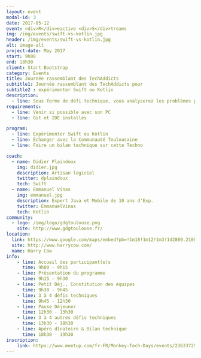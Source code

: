 ```yaml
---
layout: event
modal-id: 3
date: 2017-05-12
event: <div>R</div>eactive <div>S</div>treams
img: /img/events/swift-vs-kotlin.jpg
header: /img/events/swift-vs-kotlin.jpg
alt: image-alt
project-date: May 2017
start: 9h00
end: 18h30
client: Start Bootstrap
category: Events
title: Journée rassemblant des TechAddicts
subtitle1: Journée rassemblant des TechAddicts pour
subtitle2 : expérimenter Swift ou Kotlin
description:
  - line: Sous forme de défi technique, vous analyserez les problèmes posés, coderez et présenterez sous forme de pitch de 5 minutes vos résultats. Le but est d'apprendre, de comparer, d’approfondir la connaissance de ces technologies dans une ambiance fun.
requirements:
  - line: Venir si possible avec son PC
  - line: Git et IDE installés

program:
  - line: Expérimenter Swift ou Kotlin
  - line: Échanger avec la Communauté Toulousaine
  - line: Faire un bilan technique sur cette Techno

coach:
  - name: Didier Plaindoux
    img: didier.jpg
    description: Artisan logiciel
    twitter: dplaindoux
    tech: Swift
  - name: Emmanuel Vinas
    img: emmanuel.jpg
    description: Expert Java et Mobile de 10 ans d'Exp.
    twitter: EmmanuelVinas
    tech: Kotlin
community:
  - logo: /img/logo/gdgtoulouse.png
    site: http://www.gdgtoulouse.fr/
location:
  link: https://www.google.com/maps/embed?pb=!1m18!1m12!1m3!1d2889.2108114431708!2d1.4394906157111187!3d43.60215206374777!2m3!1f0!2f0!3f0!3m2!1i1024!2i768!4f13.1!3m3!1m2!1s0x12aebb6258220a07%3A0xf1d45637938f3453!2sHarryCow!5e0!3m2!1sfr!2sfr!4v1466094946954
  site: http://www.harrycow.com/
  name: Harry Cow
info:
    - line: Accueil des participant(e)s
      time: 9h00 - 9h15
    - line: Présentation du programme
      time: 9h15 - 9h30
    - line: Petit Déj., Constitution des équipes
      time: 9h30 - 9h45
    - line: 3 à 4 défis techniques
      time: 9h45 - 12h30
    - line: Pause Déjeuner
      time: 12h30 - 13h30
    - line: 3 à 4 autres défis techniques
      time: 13h30 - 18h30
    - line: Apéro dînatoire & Bilan technique
      time: 18h30 - 19h30  
inscription:
    link: https://www.meetup.com/fr-FR/Monkey-Tech-Days/events/236337299/
---
```

